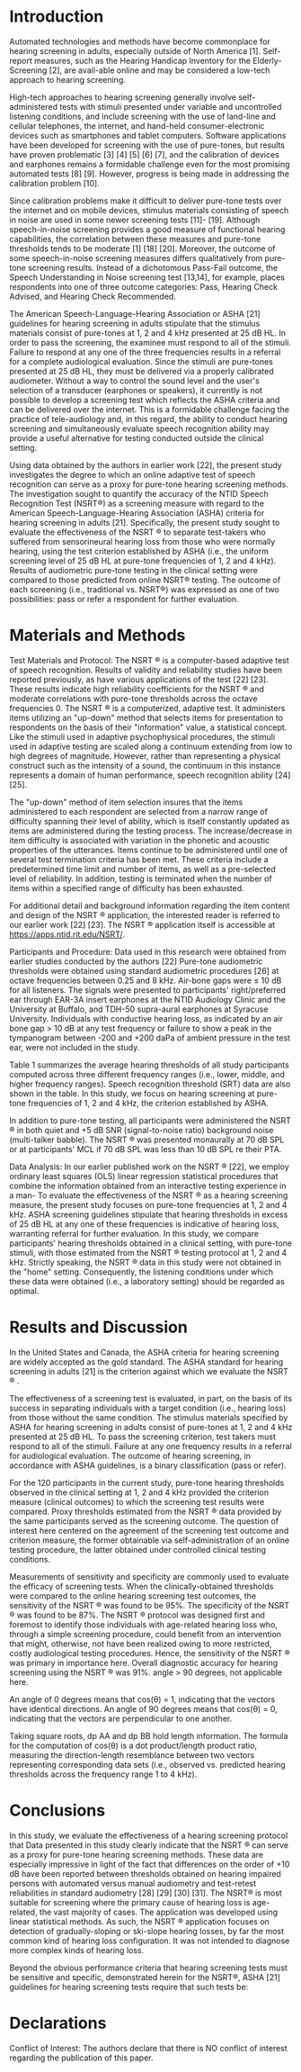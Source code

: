# Introduction

Automated technologies and methods have become commonplace for hearing screening in adults, especially outside of North America [1]. Self-report measures, such as the Hearing Handicap Inventory for the Elderly-Screening [2], are avail-able online and may be considered a low-tech approach to hearing screening.

High-tech approaches to hearing screening generally involve self-administered tests with stimuli presented under variable and uncontrolled listening conditions, and include screening with the use of land-line and cellular telephones, the internet, and hand-held consumer-electronic devices such as smartphones and tablet computers. Software applications have been developed for screening with the use of pure-tones, but results have proven problematic [3] [4] [5] [6] [7], and the calibration of devices and earphones remains a formidable challenge even for the most promising automated tests [8] [9]. However, progress is being made in addressing the calibration problem [10].

Since calibration problems make it difficult to deliver pure-tone tests over the internet and on mobile devices, stimulus materials consisting of speech in noise are used in some newer screening tests [11]- [19]. Although speech-in-noise screening provides a good measure of functional hearing capabilities, the correlation between these measures and pure-tone thresholds tends to be moderate [1] [18] [20]. Moreover, the outcome of some speech-in-noise screening measures differs qualitatively from pure-tone screening results. Instead of a dichotomous Pass-Fail outcome, the Speech Understanding in Noise screening test [13,14], for example, places respondents into one of three outcome categories: Pass, Hearing Check Advised, and Hearing Check Recommended.

The American Speech-Language-Hearing Association or ASHA [21] guidelines for hearing screening in adults stipulate that the stimulus materials consist of pure-tones at 1, 2 and 4 kHz presented at 25 dB HL. In order to pass the screening, the examinee must respond to all of the stimuli. Failure to respond at any one of the three frequencies results in a referral for a complete audiological evaluation. Since the stimuli are pure-tones presented at 25 dB HL, they must be delivered via a properly calibrated audiometer. Without a way to control the sound level and the user's selection of a transducer (earphones or speakers), it currently is not possible to develop a screening test which reflects the ASHA criteria and can be delivered over the internet. This is a formidable challenge facing the practice of tele-audiology and, in this regard, the ability to conduct hearing screening and simultaneously evaluate speech recognition ability may provide a useful alternative for testing conducted outside the clinical setting.

Using data obtained by the authors in earlier work [22], the present study investigates the degree to which an online adaptive test of speech recognition can serve as a proxy for pure-tone hearing screening methods. The investigation sought to quantify the accuracy of the NTID Speech Recognition Test (NSRT®) as a screening measure with regard to the American Speech-Language-Hearing Association (ASHA) criteria for hearing screening in adults [21]. Specifically, the present study sought to evaluate the effectiveness of the NSRT ® to separate test-takers who suffered from sensorineural hearing loss from those who were normally hearing, using the test criterion established by ASHA (i.e., the uniform screening level of 25 dB HL at pure-tone frequencies of 1, 2 and 4 kHz). Results of audiometric pure-tone testing in the clinical setting were compared to those predicted from online NSRT® testing. The outcome of each screening (i.e., traditional vs. NSRT®) was expressed as one of two possibilities: pass or refer a respondent for further evaluation.

# Materials and Methods

Test Materials and Protocol: The NSRT ® is a computer-based adaptive test of speech recognition. Results of validity and reliability studies have been reported previously, as have various applications of the test [22] [23]. These results indicate high reliability coefficients for the NSRT ® and moderate correlations with pure-tone thresholds across the octave frequencies 0. The NSRT ® is a computerized, adaptive test. It administers items utilizing an "up-down" method that selects items for presentation to respondents on the basis of their "information" value, a statistical concept. Like the stimuli used in adaptive psychophysical procedures, the stimuli used in adaptive testing are scaled along a continuum extending from low to high degrees of magnitude. However, rather than representing a physical construct such as the intensity of a sound, the continuum in this instance represents a domain of human performance, speech recognition ability [24] [25].

The "up-down" method of item selection insures that the items administered to each respondent are selected from a narrow range of difficulty spanning their level of ability, which is itself constantly updated as items are administered during the testing process. The increase/decrease in item difficulty is associated with variation in the phonetic and acoustic properties of the utterances. Items continue to be administered until one of several test termination criteria has been met. These criteria include a predetermined time limit and number of items, as well as a pre-selected level of reliability. In addition, testing is terminated when the number of items within a specified range of difficulty has been exhausted.

For additional detail and background information regarding the item content and design of the NSRT ® application, the interested reader is referred to our earlier work [22] [23]. The NSRT ® application itself is accessible at https://apps.ntid.rit.edu/NSRT/.

Participants and Procedure: Data used in this research were obtained from earlier studies conducted by the authors [22]  Pure-tone audiometric thresholds were obtained using standard audiometric procedures [26] at octave frequencies between 0.25 and 8 kHz. Air-bone gaps were ≤ 10 dB for all listeners. The signals were presented to participants' right/preferred ear through EAR-3A insert earphones at the NTID Audiology Clinic and the University at Buffalo, and TDH-50 supra-aural earphones at Syracuse University. Individuals with conductive hearing loss, as indicated by an air bone gap > 10 dB at any test frequency or failure to show a peak in the tympanogram between -200 and +200 daPa of ambient pressure in the test ear, were not included in the study.

Table 1 summarizes the average hearing thresholds of all study participants computed across three different frequency ranges (i.e., lower, middle, and higher frequency ranges). Speech recognition threshold (SRT) data are also shown in the table. In this study, we focus on hearing screening at pure-tone frequencies of 1, 2 and 4 kHz, the criterion established by ASHA.

In addition to pure-tone testing, all participants were administered the NSRT ® in both quiet and +5 dB SNR (signal-to-noise ratio) background noise (multi-talker babble). The NSRT ® was presented monaurally at 70 dB SPL or at participants' MCL if 70 dB SPL was less than 10 dB SPL re their PTA.

Data Analysis: In our earlier published work on the NSRT ® [22], we employ ordinary least squares (OLS) linear regression statistical procedures that combine the information obtained from an interactive testing experience in a man- To evaluate the effectiveness of the NSRT ® as a hearing screening measure, the present study focuses on pure-tone frequencies at 1, 2 and 4 kHz. ASHA screening guidelines stipulate that hearing thresholds in excess of 25 dB HL at any one of these frequencies is indicative of hearing loss, warranting referral for further evaluation. In this study, we compare participants' hearing thresholds obtained in a clinical setting, with pure-tone stimuli, with those estimated from the NSRT ® testing protocol at 1, 2 and 4 kHz. Strictly speaking, the NSRT ® data in this study were not obtained in the "home" setting. Consequently, the listening conditions under which these data were obtained (i.e., a laboratory setting) should be regarded as optimal.

# Results and Discussion

In the United States and Canada, the ASHA criteria for hearing screening are widely accepted as the gold standard. The ASHA standard for hearing screening in adults [21] is the criterion against which we evaluate the NSRT ® .

The effectiveness of a screening test is evaluated, in part, on the basis of its success in separating individuals with a target condition (i.e., hearing loss) from those without the same condition. The stimulus materials specified by ASHA for hearing screening in adults consist of pure-tones at 1, 2 and 4 kHz presented at 25 dB HL. To pass the screening criterion, test takers must respond to all of the stimuli. Failure at any one frequency results in a referral for audiological evaluation. The outcome of hearing screening, in accordance with ASHA guidelines, is a binary classification (pass or refer).

For the 120 participants in the current study, pure-tone hearing thresholds observed in the clinical setting at 1, 2 and 4 kHz provided the criterion measure (clinical outcomes) to which the screening test results were compared. Proxy thresholds estimated from the NSRT ® data provided by the same participants served as the screening outcome. The question of interest here centered on the agreement of the screening test outcome and criterion measure, the former obtainable via self-administration of an online testing procedure, the latter obtained under controlled clinical testing conditions.

Measurements of sensitivity and specificity are commonly used to evaluate the efficacy of screening tests. When the clinically-obtained thresholds were compared to the online hearing screening test outcomes, the sensitivity of the NSRT ® was found to be 95%. The specificity of the NSRT ® was found to be 87%. The NSRT ® protocol was designed first and foremost to identify those individuals with age-related hearing loss who, through a simple screening procedure, could benefit from an intervention that might, otherwise, not have been realized owing to more restricted, costly audiological testing procedures. Hence, the sensitivity of the NSRT ® was primary in importance here. Overall diagnostic accuracy for hearing screening using the NSRT ® was 91%.   angle > 90 degrees, not applicable here.

An angle of 0 degrees means that cos(θ) = 1, indicating that the vectors have identical directions. An angle of 90 degrees means that cos(θ) = 0, indicating that the vectors are perpendicular to one another.

Taking square roots, dp AA and dp BB hold length information. The formula for the computation of cos(θ) is a dot product/length product ratio, measuring the direction-length resemblance between two vectors representing corresponding data sets (i.e., observed vs. predicted hearing thresholds across the frequency range 1 to 4 kHz).  

# Conclusions

In this study, we evaluate the effectiveness of a hearing screening protocol that Data presented in this study clearly indicate that the NSRT ® can serve as a proxy for pure-tone hearing screening methods. These data are especially impressive in light of the fact that differences on the order of +10 dB have been reported between thresholds obtained on hearing impaired persons with automated versus manual audiometry and test-retest reliabilities in standard audiometry [28] [29] [30] [31]. The NSRT® is most suitable for screening where the primary cause of hearing loss is age-related, the vast majority of cases. The application was developed using linear statistical methods. As such, the NSRT ® application focuses on detection of gradually-sloping or ski-slope hearing losses, by far the most common kind of hearing loss configuration. It was not intended to diagnose more complex kinds of hearing loss.

Beyond the obvious performance criteria that hearing screening tests must be sensitive and specific, demonstrated herein for the NSRT®, ASHA [21] guidelines for hearing screening tests require that such tests be: 

# Declarations

Conflict of Interest: The authors declare that there is NO conflict of interest regarding the publication of this paper.

